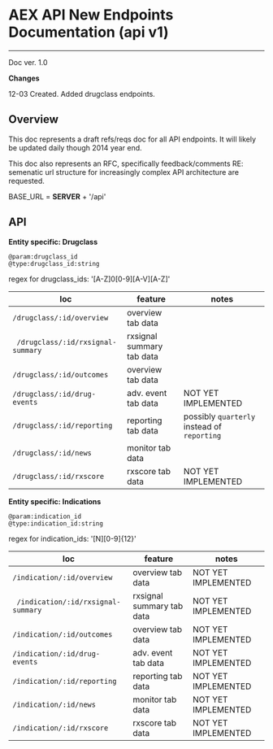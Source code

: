 AEX API New Endpoints Documentation (api v1) 
=========
--------
Doc ver. 1.0


**Changes**

12-03 Created. Added drugclass endpoints.

Overview
--------
This doc represents a draft refs/reqs doc for all API endpoints. It will likely be updated daily though 2014 year end.

This doc also represents an RFC, specifically feedback/comments RE: semenatic url structure 
for increasingly complex API architecture are requested.

BASE_URL = __SERVER__ + '/api'

API
-----
**Entity specific: Drugclass**
```
@param:drugclass_id
@type:drugclass_id:string
```
regex for drugclass_ids: '[A-Z]0[0-9][A-V][A-Z]'

| loc             |   feature      | notes |
----------------- |----------------|--------------------|
| ```/drugclass/:id/overview```       | overview tab data|      |
|``` /drugclass/:id/rxsignal-summary``` | rxsignal summary tab data |   |
| ```/drugclass/:id/outcomes```         | overview tab data    |       |
| ```/drugclass/:id/drug-events```      | adv. event tab data | NOT YET IMPLEMENTED        |
| ```/drugclass/:id/reporting```        | reporting tab data  |  possibly `quarterly` instead of `reporting`   |
| ```/drugclass/:id/news```             | monitor tab data    |      |
| ```/drugclass/:id/rxscore```             | rxscore tab data    |  NOT YET IMPLEMENTED    |

**Entity specific: Indications**
```
@param:indication_id
@type:indication_id:string
```
regex for indication_ids: '[N][0-9]{12}'

| loc             |   feature      | notes |
----------------- |----------------|--------------------|
| ```/indication/:id/overview```       | overview tab data|   NOT YET IMPLEMENTED   |
|``` /indication/:id/rxsignal-summary``` | rxsignal summary tab data | NOT YET IMPLEMENTED  |
| ```/indication/:id/outcomes```         | overview tab data    |   NOT YET IMPLEMENTED    |
| ```/indication/:id/drug-events```      | adv. event tab data | NOT YET IMPLEMENTED        |
| ```/indication/:id/reporting```        | reporting tab data  |  NOT YET IMPLEMENTED   |
| ```/indication/:id/news```             | monitor tab data    |   NOT YET IMPLEMENTED   |
| ```/indication/:id/rxscore```             | rxscore tab data    |  NOT YET IMPLEMENTED    |

